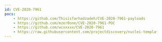 ```yaml
---
id: CVE-2020-7961
pocs:
    - https://github.com/Thisisfarhadzadeh/CVE-2020-7961-payloads
    - https://github.com/mzer0one/CVE-2020-7961-POC
    - https://github.com/wcxxxxx/CVE-2020-7961
    - https://raw.githubusercontent.com/projectdiscovery/nuclei-templates/master/cves/CVE-2020-7961.yaml
---
```

